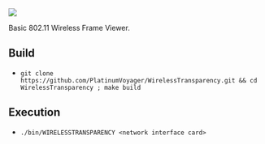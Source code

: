 <img src="https://github.com/user-attachments/assets/b0a6d560-96e1-4b0d-90a2-472fb3c4f316">

Basic 802.11 Wireless Frame Viewer.


## Build
* `git clone https://github.com/PlatinumVoyager/WirelessTransparency.git && cd WirelessTransparency ; make build`

## Execution
* `./bin/WIRELESSTRANSPARENCY <network interface card>`
